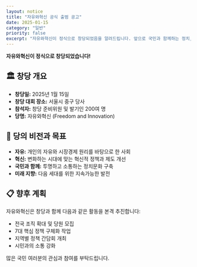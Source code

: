 ```yaml
---
layout: notice
title: "자유와혁신 공식 출범 공고"
date: 2025-01-15
category: "일반"
priority: false
excerpt: "자유와혁신이 정식으로 창당되었음을 알려드립니다. 앞으로 국민과 함께하는 정치, 미래를 여는 혁신 정치를 실현하겠습니다."
---
```


**자유와혁신이 정식으로 창당되었습니다!**

## 🏛️ 창당 개요

- **창당일:** 2025년 1월 15일
- **창당 대회 장소:** 서울시 중구 당사
- **참석자:** 창당 준비위원 및 발기인 200여 명
- **당명:** 자유와혁신 (Freedom and Innovation)

## 🎯 당의 비전과 목표

- **자유:** 개인의 자유와 시장경제 원리를 바탕으로 한 사회
- **혁신:** 변화하는 시대에 맞는 혁신적 정책과 제도 개선
- **국민과 함께:** 투명하고 소통하는 정치문화 구축
- **미래 지향:** 다음 세대를 위한 지속가능한 발전

## 📋 향후 계획

자유와혁신은 창당과 함께 다음과 같은 활동을 본격 추진합니다:

- 전국 조직 확대 및 당원 모집
- 7대 핵심 정책 구체화 작업
- 지역별 정책 간담회 개최
- 시민과의 소통 강화

많은 국민 여러분의 관심과 참여를 부탁드립니다. 